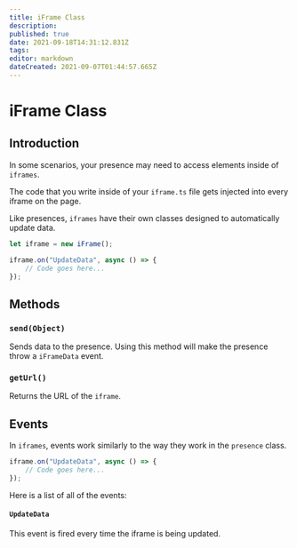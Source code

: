 ```yaml
---
title: iFrame Class
description: 
published: true
date: 2021-09-18T14:31:12.831Z
tags: 
editor: markdown
dateCreated: 2021-09-07T01:44:57.665Z
---
```


# iFrame Class

## Introduction

In some scenarios, your presence may need to access elements inside of `iframes`.

The code that you write inside of your `iframe.ts` file gets injected into every iframe on the page.

Like presences, `iframes` have their own classes designed to automatically update data.

```typescript
let iframe = new iFrame();

iframe.on("UpdateData", async () => {
	// Code goes here...
});
```

## Methods

### `send(Object)`
Sends data to the presence. Using this method will make the presence throw a `iFrameData` event.

### `getUrl()`
Returns the URL of the `iframe`.

## Events
In `iframes`, events work similarly to the way they work in the `presence` class.

```typescript
iframe.on("UpdateData", async () => {
	// Code goes here...
});
```

Here is a list of all of the events:

#### `UpdateData`

This event is fired every time the iframe is being updated.

